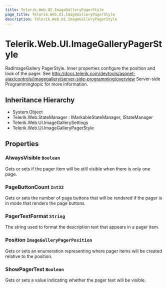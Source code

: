 ```yaml
---
title: Telerik.Web.UI.ImageGalleryPagerStyle
page_title: Telerik.Web.UI.ImageGalleryPagerStyle
description: Telerik.Web.UI.ImageGalleryPagerStyle
---
```


# Telerik.Web.UI.ImageGalleryPagerStyle

RadImageGallery PagerStyle. Inner properties configure the position and look of the pager.
            See http://docs.telerik.com/devtools/aspnet-ajax/controls/imagegallery/server-side-programming/overview Server-side Programmingtopic for more information.

## Inheritance Hierarchy

* System.Object
* Telerik.Web.StateManager : IMarkableStateManager, IStateManager
* Telerik.Web.UI.ImageGallerySettings
* Telerik.Web.UI.ImageGalleryPagerStyle

## Properties

###  AlwaysVisible `Boolean`

Gets or sets if the pager item will be still visible when there is only one page.

###  PageButtonCount `Int32`

Gets or sets the number of page buttons that will be rendered if the pager
            is in mode that renders the page buttons.

###  PagerTextFormat `String`

The string used to format the description text that appears in a pager item.

###  Position `ImageGalleryPagerPosition`

Gets or sets an enumeration representing where pager items will be created
            relative to the  position.

###  ShowPagerText `Boolean`

Gets or sets a value indicating whether the pager text will be visible.

